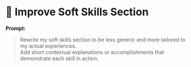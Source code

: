 # 🧠 Improve Soft Skills Section

**Prompt:**

> Rewrite my soft skills section to be less generic and more tailored to my actual experiences.  
> Add short contextual explanations or accomplishments that demonstrate each skill in action.
